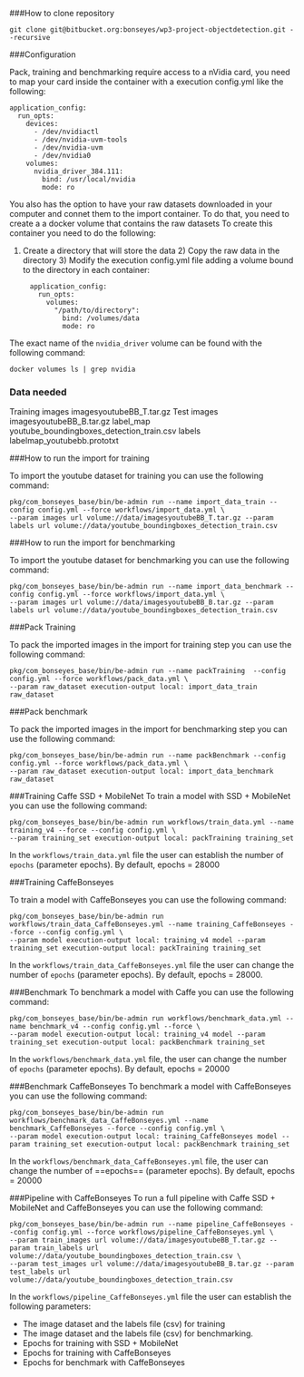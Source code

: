 
###How to clone repository

```
git clone git@bitbucket.org:bonseyes/wp3-project-objectdetection.git --recursive
```
###Configuration

Pack, training and benchmarking require access to a nVidia card, you need to map your card inside the container with a execution config.yml like the following:

```
application_config:
  run_opts:
    devices:
      - /dev/nvidiactl
      - /dev/nvidia-uvm-tools
      - /dev/nvidia-uvm
      - /dev/nvidia0
    volumes:  
      nvidia_driver_384.111:
        bind: /usr/local/nvidia
        mode: ro
```

You also has the option to have your raw datasets downloaded in your computer and connet them to the import container. To do that, you need to create a a docker volume that contains the raw datasets
To create this container you need to do the following:
1) Create a directory that will store the data 2) Copy the raw data in the directory 3) Modify the execution config.yml file adding a volume bound to the directory in each container:

```
     application_config:
       run_opts:             
         volumes:
           "/path/to/directory":
             bind: /volumes/data
             mode: ro
```

The exact name of the `nvidia_driver` volume can be found with the following command:

```
docker volumes ls | grep nvidia
```

### Data needed ###
Training images	imagesyoutubeBB_T.tar.gz
Test images		imagesyoutubeBB_B.tar.gz
label_map			youtube_boundingboxes_detection_train.csv
labels			labelmap_youtubebb.prototxt


###How to run the import for training

To import the youtube dataset for training you can use the following command:
```
pkg/com_bonseyes_base/bin/be-admin run --name import_data_train --config config.yml --force workflows/import_data.yml \
--param images url volume://data/imagesyoutubeBB_T.tar.gz --param labels url volume://data/youtube_boundingboxes_detection_train.csv

```
###How to run the import for benchmarking

To import the youtube dataset for benchmarking you can use the following command:
```
pkg/com_bonseyes_base/bin/be-admin run --name import_data_benchmark --config config.yml --force workflows/import_data.yml \
--param images url volume://data/imagesyoutubeBB_B.tar.gz --param labels url volume://data/youtube_boundingboxes_detection_train.csv
```

###Pack Training

To pack the imported images in the import for training step you can use the following command:

```
pkg/com_bonseyes_base/bin/be-admin run --name packTraining  --config config.yml --force workflows/pack_data.yml \
--param raw_dataset execution-output local: import_data_train raw_dataset
```


###Pack benchmark

To pack the imported images in the import for benchmarking step you can use the following command:
```
pkg/com_bonseyes_base/bin/be-admin run --name packBenchmark --config config.yml --force workflows/pack_data.yml \
--param raw_dataset execution-output local: import_data_benchmark raw_dataset
```


###Training Caffe SSD + MobileNet
To train a model with SSD + MobileNet you can use the following command:

```
pkg/com_bonseyes_base/bin/be-admin run workflows/train_data.yml --name training_v4 --force --config config.yml \
--param training_set execution-output local: packTraining training_set
```

In the `workflows/train_data.yml` file the user can establish the number of `epochs` (parameter epochs). By default, epochs = 28000

###Training CaffeBonseyes

To train a model with CaffeBonseyes you can use the following command:

```
pkg/com_bonseyes_base/bin/be-admin run workflows/train_data_CaffeBonseyes.yml --name training_CaffeBonseyes --force --config config.yml \
--param model execution-output local: training_v4 model --param training_set execution-output local: packTraining training_set
```

In the `workflows/train_data_CaffeBonseyes.yml` file the user can change the number of `epochs` (parameter epochs). By default, epochs = 28000.


###Benchmark
To benchmark a model with Caffe you can use the following command:

```
pkg/com_bonseyes_base/bin/be-admin run workflows/benchmark_data.yml --name benchmark_v4 --config config.yml --force \
--param model execution-output local: training_v4 model --param training_set execution-output local: packBenchmark training_set
```
In the `workflows/benchmark_data.yml` file, the user can change the number of `epochs` (parameter epochs). By default, epochs = 20000

###Benchmark CaffeBonseyes
To benchmark a model with CaffeBonseyes you can use the following command:

```
pkg/com_bonseyes_base/bin/be-admin run workflows/benchmark_data_CaffeBonseyes.yml --name benchmark_CaffeBonseyes --force --config config.yml \
--param model execution-output local: training_CaffeBonseyes model --param training_set execution-output local: packBenchmark training_set

```

In the `workflows/benchmark_data_CaffeBonseyes.yml` file, the user can change the number of ==epochs== (parameter epochs). By default, epochs = 20000


###Pipeline with CaffeBonseyes
To run a full pipeline with Caffe SSD + MobileNet and CaffeBonseyes you can use the following command:

```
pkg/com_bonseyes_base/bin/be-admin run --name pipeline_CaffeBonseyes --config config.yml --force workflows/pipeline_CaffeBonseyes.yml \
--param train_images url volume://data/imagesyoutubeBB_T.tar.gz --param train_labels url volume://data/youtube_boundingboxes_detection_train.csv \
--param test_images url volume://data/imagesyoutubeBB_B.tar.gz --param test_labels url volume://data/youtube_boundingboxes_detection_train.csv

```

In the `workflows/pipeline_CaffeBonseyes.yml` file the user can establish the following parameters:
- The image dataset and the labels file (csv) for training
- The image dataset and the labels file (csv) for benchmarking.
- Epochs for training with SSD + MobileNet
- Epochs for training with CaffeBonseyes
- Epochs for benchmark with CaffeBonseyes


